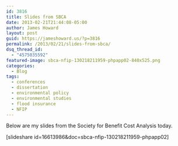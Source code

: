 ```yaml
---
id: 3816
title: Slides from SBCA
date: 2013-02-21T21:44:08-05:00
author: James Howard
layout: post
guid: https://jameshoward.us/?p=3816
permalink: /2013/02/21/slides-from-sbca/
dsq_thread_id:
  - "4575035592"
featured-image: sbca-nfip-130218211959-phpapp02-840x525.png
categories:
  - Blog
tags:
  - conferences
  - dissertation
  - environmental policy
  - environmental studies
  - flood insurance
  - NFIP
---
```

Below are my slides from the Society for Benefit Cost Analysis today.

[slideshare id=16613986&doc=sbca-nfip-130218211959-phpapp02]
